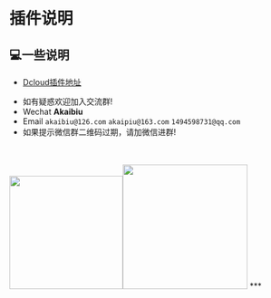 # 插件说明
## :computer:一些说明
+ [Dcloud插件地址](https://ext.dcloud.net.cn/publisher?id=690316)
*  如有疑惑欢迎加入交流群!
*  Wechat      **Akaibiu**
*  Email `akaibiu@126.com`     `akaipiu@163.com`   `1494598731@qq.com` 
*  如果提示微信群二维码过期，请加微信进群!
<br />
<br /><img src="https://mp-544a8cd9-03b3-41fd-9f50-daa7de994b60.cdn.bspapp.com/cloudstorage/8c467fb0-5827-448f-94c0-87f428f9c8eb.jpg" width="200"/><img width="220" src="https://mp-544a8cd9-03b3-41fd-9f50-daa7de994b60.cdn.bspapp.com/Akai-hy/wechat-group.png">
***
